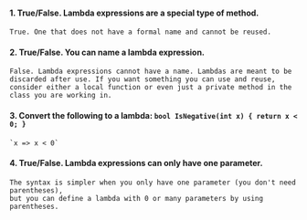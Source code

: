 #### 1.	True/False. Lambda expressions are a special type of method.

    True. One that does not have a formal name and cannot be reused.

#### 2.	True/False. You can name a lambda expression.

    False. Lambda expressions cannot have a name. Lambdas are meant to be
    discarded after use. If you want something you can use and reuse,
    consider either a local function or even just a private method in the
    class you are working in.

#### 3.	Convert the following to a lambda: `bool IsNegative(int x) { return x < 0; }`

    `x => x < 0`

#### 4.	True/False. Lambda expressions can only have one parameter.

    The syntax is simpler when you only have one parameter (you don't need parentheses),
	but you can define a lambda with 0 or many parameters by using parentheses.
